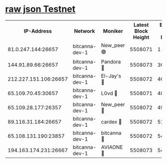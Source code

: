 [raw json Testnet](https://rpc-check.bcat.stavr.tech/bcat/rpc-bcat-result.json)
=


<table><tr><th>IP-Address</th><th>Network</th><th>Moniker</th><th>Latest Block Height</th><th>Earliest Block Height</th><th>Catching Up</th><th>Tx Index</th><th>Voting Power</th><th>Scan Time</th></tr><tr><td>81.0.247.144:26657</td><td>bitcanna-dev-1</td><td>New_peer 🟢</td><td>5508071</td><td>1</td><td>False</td><td>on</td><td>0</td><td>2023-12-14T19:21:57.689750289UTC</td></tr><tr><td>144.91.89.66:26657</td><td>bitcanna-dev-1</td><td>Pandora 🔴</td><td>5508073</td><td>3675711</td><td>False</td><td>on</td><td>2096387</td><td>2023-12-14T19:22:07.885204721UTC</td></tr><tr><td>212.227.151.106:26657</td><td>bitcanna-dev-1</td><td>El-Jay's 🔴</td><td>5508072</td><td>4670391</td><td>False</td><td>on</td><td>2218164</td><td>2023-12-14T19:22:04.469080155UTC</td></tr><tr><td>65.109.70.45:30657</td><td>bitcanna-dev-1</td><td>L0vd 🔴</td><td>5508071</td><td>4828155</td><td>False</td><td>on</td><td>7920</td><td>2023-12-14T19:21:58.051351227UTC</td></tr><tr><td>65.109.28.177:26357</td><td>bitcanna-dev-1</td><td>New_peer 🔴</td><td>5508072</td><td>4952911</td><td>False</td><td>on</td><td>2237067</td><td>2023-12-14T19:22:05.154790992UTC</td></tr><tr><td>89.116.31.184:26657</td><td>bitcanna-dev-1</td><td>cardex 🔴</td><td>5508072</td><td>5185001</td><td>False</td><td>on</td><td>1</td><td>2023-12-14T19:22:04.807754218UTC</td></tr><tr><td>65.108.131.190:23857</td><td>bitcanna-dev-1</td><td>bitcanna 🔴</td><td>5508072</td><td>5408072</td><td>False</td><td>off</td><td>82368</td><td>2023-12-14T19:22:05.536410572UTC</td></tr><tr><td>194.163.174.231:26667</td><td>bitcanna-dev-1</td><td>AVIAONE 🔴</td><td>5508073</td><td>5495281</td><td>False</td><td>on</td><td>1949865</td><td>2023-12-14T19:22:10.240049386UTC</td></tr></table>